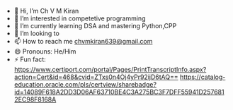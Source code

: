 - 👋 Hi, I’m Ch V M Kiran
- 👀 I’m interested in competetive programming
- 🌱 I’m currently learning DSA and mastering Python,CPP
- 💞️ I’m looking to 
- 📫 How to reach me chvmkiran639@gmail.com
- 😄 Pronouns: He/Him
- ⚡ Fun fact: 
https://www.certiport.com/portal/Pages/PrintTranscriptInfo.aspx?action=Cert&id=468&cvid=ZTxs0n4Oj4yPr92ijD6tAQ==
https://catalog-education.oracle.com/pls/certview/sharebadge?id=14089F618A2DD3D06AF63710BE4C3A275BC3F7DFF55941D2576812EC98F8168A
<!---
ChVMKiran639/ChVMKiran639 is a ✨ special ✨ repository because its `README.md` (this file) appears on your GitHub profile.
You can click the Preview link to take a look at your changes.
--->
